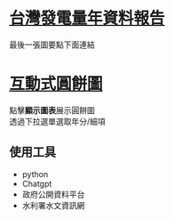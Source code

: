 # [台灣發電量年資料報告](<https://github.com/roy12358/interactive-notebook/blob/main/code_final_working.ipynb>)  
最後一張圖要點下面連結
# [互動式圓餅圖](<https://mybinder.org/v2/gh/roy12358/interactive-notebook/HEAD?urlpath=voila%2Frender%2Findex.ipynb>)  
點擊**顯示圖表**展示圓餅圖  
透過下拉選單選取年分/細項

## 使用工具
- python
- Chatgpt
- 政府公開資料平台
- 水利署水文資訊網
